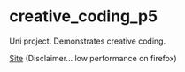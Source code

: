 # creative_coding_p5

Uni project. Demonstrates creative coding. 

[Site](https://p5creativecoding.netlify.app/)
(Disclaimer... low performance on firefox)
